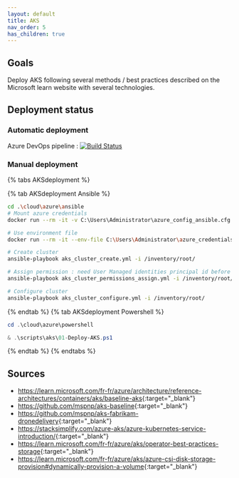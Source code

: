 ```yaml
---
layout: default
title: AKS
nav_order: 5
has_children: true
---
```


## Goals

Deploy AKS following several methods / best practices described on the Microsoft learn website with several technologies.

## Deployment status

### Automatic deployment

Azure DevOps pipeline : [![Build Status](https://dev.azure.com/ygo74/iac/_apis/build/status%2FaksBootsrap%20-%20Deployment?branchName=master)](https://dev.azure.com/ygo74/iac/_build/latest?definitionId=30&branchName=master)

### Manual deployment

{% tabs AKSdeployment %}

{% tab AKSdeployment Ansible %}

``` bash
cd .\cloud\azure\ansible
# Mount azure credentials
docker run --rm -it -v C:\Users\Administrator\azure_config_ansible.cfg:/root/.azure/credentials -v "$(Get-Location):/myapp:rw" -w /myapp local/ansible bash

# Use environment file
docker run --rm -it --env-file C:\Users\Administrator\azure_credentials  -v "$(Get-Location)/ansible:/ansible:rw" -v "$(Get-Location)/inventory:/inventory:rw" -w /ansible local/ansible bash

# Create cluster
ansible-playbook aks_cluster_create.yml -i /inventory/root/

# Assign permission : need User Managed identities principal id before
ansible-playbook aks_cluster_permissions_assign.yml -i /inventory/root/

# Configure cluster
ansible-playbook aks_cluster_configure.yml -i /inventory/root/
```

{% endtab %}
{% tab AKSdeployment Powershell %}

``` powershell
cd .\cloud\azure\powershell

& .\scripts\aks\01-Deploy-AKS.ps1  
```

{% endtab %}
{% endtabs %}

## Sources

* <https://learn.microsoft.com/fr-fr/azure/architecture/reference-architectures/containers/aks/baseline-aks>{:target="_blank"}
* <https://github.com/mspnp/aks-baseline>{:target="_blank"}
* <https://github.com/mspnp/aks-fabrikam-dronedelivery>{:target="_blank"}
* <https://stacksimplify.com/azure-aks/azure-kubernetes-service-introduction/>{:target="_blank"}
* <https://learn.microsoft.com/fr-fr/azure/aks/operator-best-practices-storage>{:target="_blank"}
* <https://learn.microsoft.com/fr-fr/azure/aks/azure-csi-disk-storage-provision#dynamically-provision-a-volume>{:target="_blank"}
